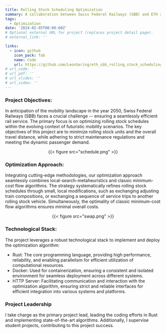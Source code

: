 ```yaml
---
title: Rolling Stock Scheduling Optimization
summary: A collaboration between Swiss Federal Railways (SBB) and ETH Zurich.
tags:
  - Optimization
date: '2024-02-05T00:00:00Z'
# Optional external URL for project (replaces project detail page).
# external_link: ''

links:
  - icon: github
    icon_pack: fab
    name: Code
    url: https://github.com/LeonSering/eth_sbb_rolling_stock_scheduling
# url_code: ''
# url_pdf: ''
# url_slides: ''
# url_video: ''
---
```

### Project Objectives:
In anticipation of the mobility landscape in the year 2050, Swiss Federal Railways (SBB) faces a crucial challenge -- ensuring a 
seamlessly efficient rail service. The primary focus is on optimizing rolling stock schedules within the evolving context of 
futuristic mobility scenarios. The key objectives of this project are to minimize rolling stock units and the overall travel 
distance, while adhering to strict maintenance regulations and meeting the dynamic passenger demand.
<center>{{< figure src="schedule.png" >}}</center>

### Optimization Approach:
Integrating cutting-edge methodologies, our optimization approach seamlessly combines local-search-metaheuristics 
and classic minimum-cost flow algorithms. The strategy systematically refines rolling stock schedules through small, 
local modifications, such as exchanging adjusting train compositions, or exchanging a 
sequence of service trips to another rolling stock vehicle. Simultaneously, 
the optimality of classic minimum-cost flow algorithms ensures minimal overall costs.
<center>{{< figure src="swap.png" >}}</center>

### Technological Stack:
The project leverages a robust technological stack to implement and deploy the optimization algorithm:
- Rust: The core programming language, providing high performance, reliability, and enabling parallelism for efficient utilization of computational resources.
- Docker: Used for containerization, ensuring a consistent and isolated environment for seamless deployment across different systems.
- HTTP Server: Facilitating communication and interaction with the optimization algorithm, ensuring strict and reliable interfaces for efficient integration into various systems and platforms.

### Project Leadership
I take charge as the primary project lead, leading the coding efforts in Rust and implementing state-of-the-art algorithms. 
Additionally, I supervise student projects, contributing to this project success.
